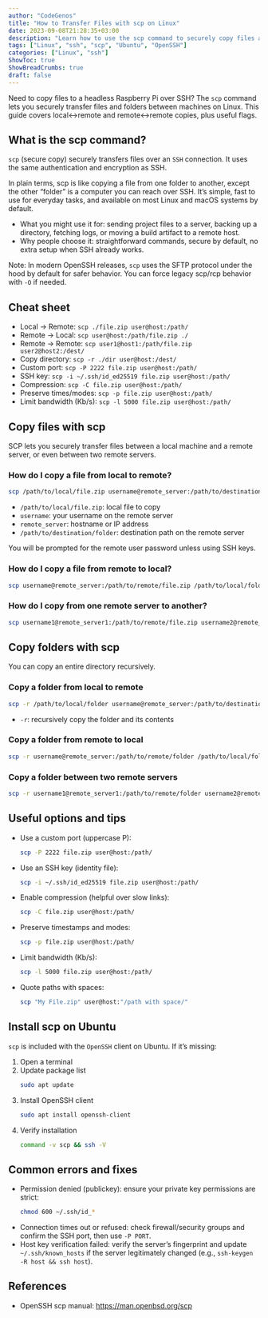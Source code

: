 ```yaml
---
author: "CodeGenos"
title: "How to Transfer Files with scp on Linux"
date: 2023-09-08T21:28:35+03:00
description: "Learn how to use the scp command to securely copy files and folders on Linux, with Ubuntu install steps, ports, SSH keys, and practical examples."
tags: ["Linux", "ssh", "scp", "Ubuntu", "OpenSSH"]
categories: ["Linux", "ssh"]
ShowToc: true
ShowBreadCrumbs: true
draft: false
---
```


Need to copy files to a headless Raspberry Pi over SSH? The `scp` command lets you securely transfer files and folders between machines on Linux. This guide covers local↔remote and remote↔remote copies, plus useful flags.

## What is the scp command?
`scp` (secure copy) securely transfers files over an `SSH` connection. It uses the same authentication and encryption as SSH.

In plain terms, scp is like copying a file from one folder to another, except the other “folder” is a computer you can reach over SSH. It’s simple, fast to use for everyday tasks, and available on most Linux and macOS systems by default.

- What you might use it for: sending project files to a server, backing up a directory, fetching logs, or moving a build artifact to a remote host.
- Why people choose it: straightforward commands, secure by default, no extra setup when SSH already works.

Note: In modern OpenSSH releases, `scp` uses the SFTP protocol under the hood by default for safer behavior. You can force legacy scp/rcp behavior with `-O` if needed.

## Cheat sheet
- Local → Remote: `scp ./file.zip user@host:/path/`
- Remote → Local: `scp user@host:/path/file.zip ./`
- Remote → Remote: `scp user1@host1:/path/file.zip user2@host2:/dest/`
- Copy directory: `scp -r ./dir user@host:/dest/`
- Custom port: `scp -P 2222 file.zip user@host:/path/`
- SSH key: `scp -i ~/.ssh/id_ed25519 file.zip user@host:/path/`
- Compression: `scp -C file.zip user@host:/path/`
- Preserve times/modes: `scp -p file.zip user@host:/path/`
- Limit bandwidth (Kb/s): `scp -l 5000 file.zip user@host:/path/`

## Copy files with scp
SCP lets you securely transfer files between a local machine and a remote server, or even between two remote servers.

### How do I copy a file from local to remote?
```bash
scp /path/to/local/file.zip username@remote_server:/path/to/destination/folder
```
- `/path/to/local/file.zip`: local file to copy
- `username`: your username on the remote server
- `remote_server`: hostname or IP address
- `/path/to/destination/folder`: destination path on the remote server

You will be prompted for the remote user password unless using SSH keys.

### How do I copy a file from remote to local?
```bash
scp username@remote_server:/path/to/remote/file.zip /path/to/local/folder
```

### How do I copy from one remote server to another?
```bash
scp username1@remote_server1:/path/to/remote/file.zip username2@remote_server2:/path/to/destination/folder
```

## Copy folders with scp
You can copy an entire directory recursively.

### Copy a folder from local to remote
```bash
scp -r /path/to/local/folder username@remote_server:/path/to/destination/folder
```
- `-r`: recursively copy the folder and its contents

### Copy a folder from remote to local
```bash
scp -r username@remote_server:/path/to/remote/folder /path/to/local/folder
```

### Copy a folder between two remote servers
```bash
scp -r username1@remote_server1:/path/to/remote/folder username2@remote_server2:/path/to/remote/folder
```

## Useful options and tips
- Use a custom port (uppercase P):
  ```bash
  scp -P 2222 file.zip user@host:/path/
  ```
- Use an SSH key (identity file):
  ```bash
  scp -i ~/.ssh/id_ed25519 file.zip user@host:/path/
  ```
- Enable compression (helpful over slow links):
  ```bash
  scp -C file.zip user@host:/path/
  ```
- Preserve timestamps and modes:
  ```bash
  scp -p file.zip user@host:/path/
  ```
- Limit bandwidth (Kb/s):
  ```bash
  scp -l 5000 file.zip user@host:/path/
  ```
- Quote paths with spaces:
  ```bash
  scp "My File.zip" user@host:"/path with space/"
  ```

## Install scp on Ubuntu
`scp` is included with the `OpenSSH` client on Ubuntu. If it’s missing:

1. Open a terminal
2. Update package list
   ```bash
   sudo apt update
   ```
3. Install OpenSSH client
   ```bash
   sudo apt install openssh-client
   ```
4. Verify installation
   ```bash
   command -v scp && ssh -V
   ```

## Common errors and fixes
- Permission denied (publickey): ensure your private key permissions are strict:
  ```bash
  chmod 600 ~/.ssh/id_*
  ```
- Connection times out or refused: check firewall/security groups and confirm the SSH port, then use `-P PORT`.
- Host key verification failed: verify the server’s fingerprint and update `~/.ssh/known_hosts` if the server legitimately changed (e.g., `ssh-keygen -R host && ssh host`).

## References
- OpenSSH scp manual: https://man.openbsd.org/scp